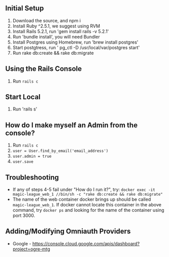 ## Initial Setup
1. Download the source, and npm i 
2. Install Ruby ^2.5.1, we suggest using RVM 
3. Install Rails 5.2.1, run 'gem install rails -v 5.2.1'
4. Run 'bundle install', you will need Bundler
5. Install Postgres using Homebrew, run 'brew install postgres'
6. Start postgtress, run ' pg_ctl -D /usr/local/var/postgres start'
6. Run rake db:create && rake db:migrate

## Using the Rails Console

1. Run `rails c`

## Start Local

1. Run 'rails s'

## How do I make myself an Admin from the console?
1. Run `rails c`
2. `user = User.find_by_email('email_address')`
3. `user.admin = true`
4. `user.save`

## Troubleshooting

* If any of steps 4-5 fail under "How do I run it?", try: `docker exec -it magic-league_web_1 //bin/sh -c "rake db:create && rake db:migrate"`
* The name of the web container docker brings up should be called `magic-league_web_1`. If docker cannot locate this container in the above command, try `docker ps` and looking for the name of the container using port 3000.

## Adding/Modifying Omniauth Providers
* Google - https://console.cloud.google.com/apis/dashboard?project=ogre-mtg
